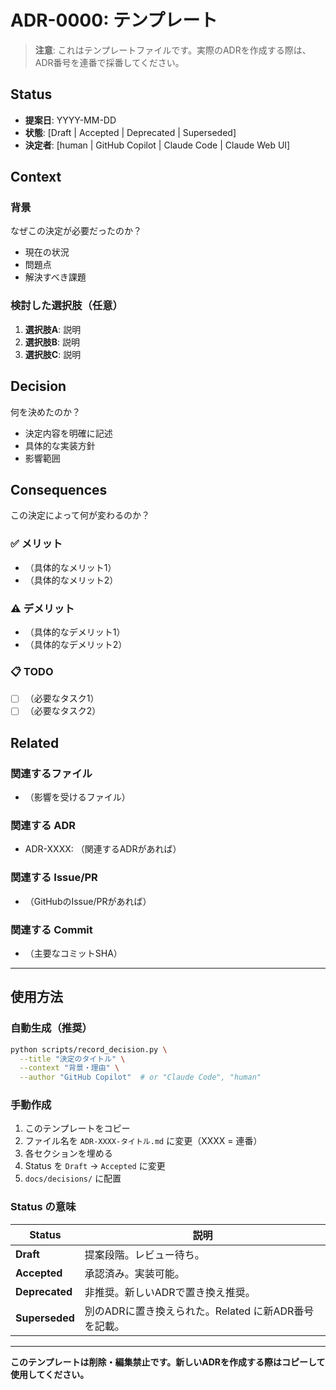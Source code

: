 # ADR-0000: テンプレート

> **注意**: これはテンプレートファイルです。実際のADRを作成する際は、ADR番号を連番で採番してください。

## Status
- **提案日**: YYYY-MM-DD
- **状態**: [Draft | Accepted | Deprecated | Superseded]
- **決定者**: [human | GitHub Copilot | Claude Code | Claude Web UI]

## Context

### 背景
なぜこの決定が必要だったのか？

- 現在の状況
- 問題点
- 解決すべき課題

### 検討した選択肢（任意）
1. **選択肢A**: 説明
2. **選択肢B**: 説明
3. **選択肢C**: 説明

## Decision

何を決めたのか？

- 決定内容を明確に記述
- 具体的な実装方針
- 影響範囲

## Consequences

この決定によって何が変わるのか？

### ✅ メリット
- （具体的なメリット1）
- （具体的なメリット2）

### ⚠️ デメリット
- （具体的なデメリット1）
- （具体的なデメリット2）

### 📋 TODO
- [ ] （必要なタスク1）
- [ ] （必要なタスク2）

## Related

### 関連するファイル
- （影響を受けるファイル）

### 関連する ADR
- ADR-XXXX: （関連するADRがあれば）

### 関連する Issue/PR
- （GitHubのIssue/PRがあれば）

### 関連する Commit
- （主要なコミットSHA）

---

## 使用方法

### 自動生成（推奨）

```bash
python scripts/record_decision.py \
  --title "決定のタイトル" \
  --context "背景・理由" \
  --author "GitHub Copilot"  # or "Claude Code", "human"
```

### 手動作成

1. このテンプレートをコピー
2. ファイル名を `ADR-XXXX-タイトル.md` に変更（XXXX = 連番）
3. 各セクションを埋める
4. Status を `Draft` → `Accepted` に変更
5. `docs/decisions/` に配置

### Status の意味

| Status | 説明 |
|--------|------|
| **Draft** | 提案段階。レビュー待ち。 |
| **Accepted** | 承認済み。実装可能。 |
| **Deprecated** | 非推奨。新しいADRで置き換え推奨。 |
| **Superseded** | 別のADRに置き換えられた。Related に新ADR番号を記載。 |

---

**このテンプレートは削除・編集禁止です。新しいADRを作成する際はコピーして使用してください。**
